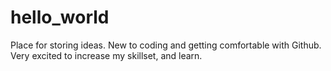 # hello_world
Place for storing ideas. 
New to coding and getting comfortable with Github. Very excited to increase my skillset, and learn. 
